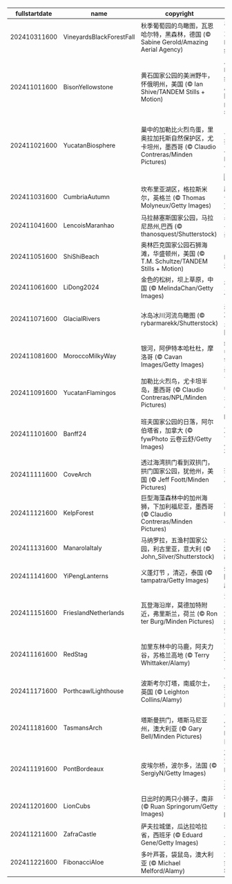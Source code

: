 |fullstartdate|name|copyright|title|image|
|--|--|--|--|--|
202410311600|VineyardsBlackForestFall|秋季葡萄园的鸟瞰图，瓦恩哈尔特，黑森林，德国 (© Sabine Gerold/Amazing Aerial Agency)|引以为豪的传统|![](/zh-CN/2024/11/202410311600VineyardsBlackForestFall.jpg)|
202411011600|BisonYellowstone|黄石国家公园的美洲野牛，怀俄明州，美国 (© Ian Shive/TANDEM Stills + Motion)|从濒临灭绝到成为国家的象征|![](/zh-CN/2024/11/202411011600BisonYellowstone.jpg)|
202411021600|YucatanBiosphere|巢中的加勒比火烈鸟蛋，里奥拉加托斯自然保护区，尤卡坦州，墨西哥 (© Claudio Contreras/Minden Pictures)|自然与可持续发展的结合|![](/zh-CN/2024/11/202411021600YucatanBiosphere.jpg)|
||||![](/zh-CN/2024/11/.jpg)|
202411031600|CumbriaAutumn|坎布里亚湖区，格拉斯米尔，英格兰 (© Thomas Molyneux/Getty Images)|胜过千言万语|![](/zh-CN/2024/11/202411031600CumbriaAutumn.jpg)|
202411041600|LencoisMaranhao|马拉赫塞斯国家公园，马拉尼昂州,巴西 (© thanosquest/Shutterstock)|异世界之美|![](/zh-CN/2024/11/202411041600LencoisMaranhao.jpg)|
202411051600|ShiShiBeach|奥林匹克国家公园石狮海滩，华盛顿州，美国 (© T.M. Schultze/TANDEM Stills + Motion)|日落的阴影|![](/zh-CN/2024/11/202411051600ShiShiBeach.jpg)|
202411061600|LiDong2024|金色的松树，坝上草原，中国 (© MelindaChan/Getty Images)|初冬之美|![](/zh-CN/2024/11/202411061600LiDong2024.jpg)|
202411071600|GlacialRivers|冰岛冰川河流鸟瞰图 (© rybarmarekk/Shutterstock)|来自冰与火之国|![](/zh-CN/2024/11/202411071600GlacialRivers.jpg)|
202411081600|MoroccoMilkyWay|银河，阿伊特本哈杜杜，摩洛哥 (© Cavan Images/Getty Images)|红尘中的宇宙美景|![](/zh-CN/2024/11/202411081600MoroccoMilkyWay.jpg)|
202411091600|YucatanFlamingos|加勒比火烈鸟，尤卡坦半岛，墨西哥 (© Claudio Contreras/NPL/Minden Pictures)|飞行中的火烈鸟|![](/zh-CN/2024/11/202411091600YucatanFlamingos.jpg)|
202411101600|Banff24|班夫国家公园的日落，阿尔伯塔省，加拿大 (© fywPhoto 云卷云舒/Getty Images)|旷野里的第一片雪花|![](/zh-CN/2024/11/202411101600Banff24.jpg)|
202411111600|CoveArch|透过海湾拱门看到双拱门，拱门国家公园，犹他州，美国 (© Jeff Foott/Minden Pictures)|拱门之下|![](/zh-CN/2024/11/202411111600CoveArch.jpg)|
202411121600|KelpForest|巨型海藻森林中的加州海狮，下加利福尼亚，墨西哥 (© Claudio Contreras/Minden Pictures)|海中的“狮子王”|![](/zh-CN/2024/11/202411121600KelpForest.jpg)|
202411131600|ManarolaItaly|马纳罗拉，五渔村国家公园，利古里亚，意大利 (© John_Silver/Shutterstock)|悬崖边的故事|![](/zh-CN/2024/11/202411131600ManarolaItaly.jpg)|
202411141600|YiPengLanterns|义蓬灯节 ，清迈，泰国 (© tampatra/Getty Images)|愿望随灯起飞|![](/zh-CN/2024/11/202411141600YiPengLanterns.jpg)|
202411151600|FrieslandNetherlands|瓦登海沿岸，莫德加特附近，弗里斯兰，荷兰 (© Ron ter Burg/Minden Pictures)|泥土、大海和天空|![](/zh-CN/2024/11/202411151600FrieslandNetherlands.jpg)|
202411161600|RedStag|加里东林中的马鹿，阿夫力谷，苏格兰高地 (© Terry Whittaker/Alamy)|苏格兰高地的马鹿|![](/zh-CN/2024/11/202411161600RedStag.jpg)|
202411171600|PorthcawlLighthouse|波斯考尔灯塔，南威尔士，英国 (© Leighton Collins/Alamy)|一直指引着方向|![](/zh-CN/2024/11/202411171600PorthcawlLighthouse.jpg)|
202411181600|TasmansArch|塔斯曼拱门，塔斯马尼亚州，澳大利亚 (© Gary Bell/Minden Pictures)|令人震撼的拱门|![](/zh-CN/2024/11/202411181600TasmansArch.jpg)|
202411191600|PontBordeaux|皮埃尔桥，波尔多，法国 (© SergiyN/Getty Images)|加龙河上的历史通道|![](/zh-CN/2024/11/202411191600PontBordeaux.jpg)|
202411201600|LionCubs|日出时的两只小狮子，南非 (© Ruan Springorum/Getty Images)|在肩头远眺|![](/zh-CN/2024/11/202411201600LionCubs.jpg)|
202411211600|ZafraCastle|萨夫拉城堡，瓜达拉哈拉省，西班牙 (© Eduard Gene/Getty Images)|悬崖上的城堡|![](/zh-CN/2024/11/202411211600ZafraCastle.jpg)|
202411221600|FibonacciAloe|多叶芦荟，袋鼠岛，澳大利亚 (© Michael Melford/Alamy)|大自然的密码|![](/zh-CN/2024/11/202411221600FibonacciAloe.jpg)|
